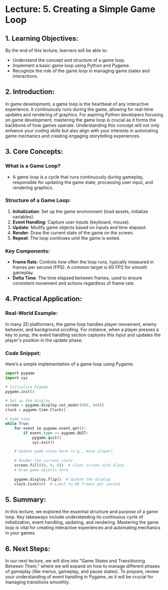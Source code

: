 # Lecture: 5. Creating a Simple Game Loop

## 1. Learning Objectives:
By the end of this lecture, learners will be able to:
- Understand the concept and structure of a game loop.
- Implement a basic game loop using Python and Pygame.
- Recognize the role of the game loop in managing game states and interactions.

## 2. Introduction:
In game development, a game loop is the heartbeat of any interactive experience. It continuously runs during the game, allowing for real-time updates and rendering of graphics. For aspiring Python developers focusing on game development, mastering the game loop is crucial as it forms the backbone of how games operate. Understanding this concept will not only enhance your coding skills but also align with your interests in automating game mechanics and creating engaging storytelling experiences.

## 3. Core Concepts:
### What is a Game Loop?
- A game loop is a cycle that runs continuously during gameplay, responsible for updating the game state, processing user input, and rendering graphics.

### Structure of a Game Loop:
1. **Initialization**: Set up the game environment (load assets, initialize variables).
2. **Event Handling**: Capture user inputs (keyboard, mouse).
3. **Update**: Modify game objects based on inputs and time elapsed.
4. **Render**: Draw the current state of the game on the screen.
5. **Repeat**: The loop continues until the game is exited.

### Key Components:
- **Frame Rate**: Controls how often the loop runs, typically measured in frames per second (FPS). A common target is 60 FPS for smooth gameplay.
- **Delta Time**: The time elapsed between frames, used to ensure consistent movement and actions regardless of frame rate.

## 4. Practical Application:
### Real-World Example:
In many 2D platformers, the game loop handles player movement, enemy behavior, and background scrolling. For instance, when a player presses a key to jump, the event handling section captures this input and updates the player's position in the update phase.

### Code Snippet:
Here’s a simple implementation of a game loop using Pygame:

```python
import pygame
import sys

# Initialize Pygame
pygame.init()

# Set up the display
screen = pygame.display.set_mode((800, 600))
clock = pygame.time.Clock()

# Game Loop
while True:
    for event in pygame.event.get():
        if event.type == pygame.QUIT:
            pygame.quit()
            sys.exit()

    # Update game state here (e.g., move player)
    
    # Render the current state
    screen.fill((0, 0, 0))  # Clear screen with black
    # Draw game objects here
    
    pygame.display.flip()  # Update the display
    clock.tick(60)  # Limit to 60 frames per second
```

## 5. Summary:
In this lecture, we explored the essential structure and purpose of a game loop. Key takeaways include understanding its continuous cycle of initialization, event handling, updating, and rendering. Mastering the game loop is vital for creating interactive experiences and automating mechanics in your games.

## 6. Next Steps:
In our next lecture, we will dive into "Game States and Transitioning Between Them," where we will expand on how to manage different phases of gameplay (like menus, gameplay, and pause states). To prepare, review your understanding of event handling in Pygame, as it will be crucial for managing transitions smoothly.